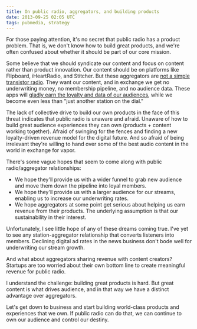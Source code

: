 ```yaml
---
title: On public radio, aggregators, and building products
date: 2013-09-25 02:05 UTC
tags: pubmedia, strategy
---
```


For those paying attention, it's no secret that public radio has a product problem. That is, we don't know how to build great products, and we're often confused about whether it should be part of our core mission.

Some believe that we should syndicate our content and focus on content rather than product innovation. Our content should be on platforms like Flipboard, iHeartRadio, and Stitcher. But these aggregators are [not a simple transistor radio](http://mashable.com/2013/09/03/scott-pham-guest-post/). They want our content, and in exchange we get no underwriting money, no membership pipeline, and no audience data. These apps will [gladly earn the loyalty and data of our audiences](http://digitalservices.npr.org/post/public-radio-streaming-tunein-growing-faster-you-think), while we become even less than "just another station on the dial."

The lack of collective drive to build our own products in the face of this threat indicates that public radio is unaware and afraid. Unaware of how to build great audience experiences they can own (products + content working together). Afraid of swinging for the fences and finding a new loyalty-driven revenue model for the digital future. And so afraid of being irrelevant they're willing to hand over some of the best audio content in the world in exchange for vapor.

There's some vague hopes that seem to come along with public radio/aggregator relationships:

* We hope they'll provide us with a wider funnel to grab new audience and move them down the pipeline into loyal members.
* We hope they'll provide us with a larger audience for our streams, enabling us to increase our underwriting rates.
* We hope aggregators at some point get serious about helping us earn revenue from their products. The underlying assumption is that our sustainability in their interest.

Unfortunately, I see little hope of any of these dreams coming true. I've yet to see any station-aggregator relationship that converts listeners into members. Declining digital ad rates in the news business don't bode well for underwriting our stream growth.

And what about aggregators sharing revenue with content creators? Startups are too worried about their own bottom line to create meaningful revenue for public radio.

I understand the challenge: building great products is hard. But great content is what drives audience, and in that way we have a distinct advantage over aggregators.

Let's get down to business and start building world-class products and experiences that we own. If public radio can do that, we can continue to own our audience and control our destiny.
